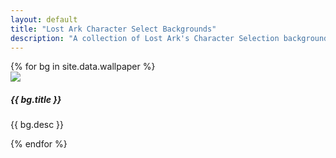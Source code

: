 ```yaml
---
layout: default
title: "Lost Ark Character Select Backgrounds"
description: "A collection of Lost Ark's Character Selection backgrounds."
---
```


<div class="card-deck">
{% for bg in site.data.wallpaper %}
  <div class="card">
    <img class="card-img-top emote-card" src="/assets/img/wallpaper/wallpaper_icon_{{ bg.icon }}.png">
    <div class="card-body">
      <h5 class="card-title">{{ bg.title }}</h5>
      <p class="card-text">{{ bg.desc }}</p>
    </div>
  </div>
{% endfor %}
</div>
